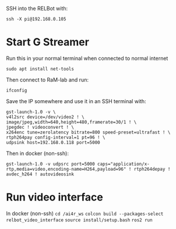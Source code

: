 SSH into the RELBot with:

`ssh -X pi@192.168.0.105`

# Start G Streamer

Run this in your normal terminal when connected to normal internet

`sudo apt install net-tools`

Then connect to RaM-lab and run:

`ifconfig`

Save the IP somewhere and use it in an SSH terminal with:

```commandline
gst-launch-1.0 -v \
v4l2src device=/dev/video2 ! \
image/jpeg,width=640,height=480,framerate=30/1 ! \
jpegdec ! videoconvert ! \
x264enc tune=zerolatency bitrate=800 speed-preset=ultrafast ! \
rtph264pay config-interval=1 pt=96 ! \
udpsink host=192.168.0.118 port=5000
```

Then in docker (non-ssh):

```commandline
gst-launch-1.0 -v udpsrc port=5000 caps="application/x-rtp,media=video,encoding-name=H264,payload=96" ! rtph264depay ! avdec_h264 ! autovideosink
```

# Run video interface
In docker (non-ssh)
`cd /ai4r_ws`
`colcon build --packages-select relbot_video_interface`
`source install/setup.bash`
`ros2 run `